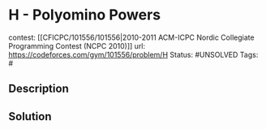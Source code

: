 # H - Polyomino Powers

contest: [[CFICPC/101556/101556|2010-2011 ACM-ICPC Nordic Collegiate Programming Contest (NCPC 2010)]]
url: https://codeforces.com/gym/101556/problem/H
Status: #UNSOLVED
Tags: #

## Description

## Solution

